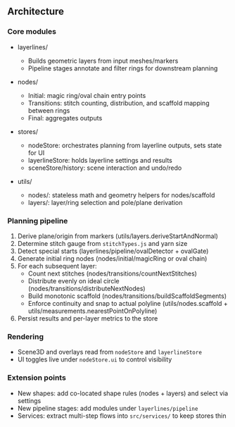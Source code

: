 ## Architecture

### Core modules

- layerlines/
  - Builds geometric layers from input meshes/markers
  - Pipeline stages annotate and filter rings for downstream planning

- nodes/
  - Initial: magic ring/oval chain entry points
  - Transitions: stitch counting, distribution, and scaffold mapping between rings
  - Final: aggregates outputs

- stores/
  - nodeStore: orchestrates planning from layerline outputs, sets state for UI
  - layerlineStore: holds layerline settings and results
  - sceneStore/history: scene interaction and undo/redo

- utils/
  - nodes/: stateless math and geometry helpers for nodes/scaffold
  - layers/: layer/ring selection and pole/plane derivation

### Planning pipeline

1) Derive plane/origin from markers (utils/layers.deriveStartAndNormal)
2) Determine stitch gauge from `stitchTypes.js` and yarn size
3) Detect special starts (layerlines/pipeline/ovalDetector + ovalGate)
4) Generate initial ring nodes (nodes/initial/magicRing or oval chain)
5) For each subsequent layer:
   - Count next stitches (nodes/transitions/countNextStitches)
   - Distribute evenly on ideal circle (nodes/transitions/distributeNextNodes)
   - Build monotonic scaffold (nodes/transitions/buildScaffoldSegments)
   - Enforce continuity and snap to actual polyline (utils/nodes.scaffold + utils/measurements.nearestPointOnPolyline)
6) Persist results and per-layer metrics to the store

### Rendering

- Scene3D and overlays read from `nodeStore` and `layerlineStore`
- UI toggles live under `nodeStore.ui` to control visibility

### Extension points

- New shapes: add co-located shape rules (nodes + layers) and select via settings
- New pipeline stages: add modules under `layerlines/pipeline`
- Services: extract multi-step flows into `src/services/` to keep stores thin


